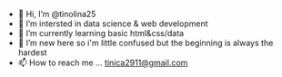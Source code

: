 - 👋 Hi, I’m @tinolina25
- 👀 I’m intersted in data science & web development
- 🌱 I’m currently learning basic html&css/data
- 💞️ I’m new here so i'm little confused but the beginning is always the hardest
- 📫 How to reach me ... tinica2911@gmail.com

<!---
tinolina25/tinolina25 is a ✨ special ✨ repository because its `README.md` (this file) appears on your GitHub profile.
You can click the Preview link to take a look at your changes.
--->
